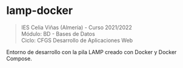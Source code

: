 # lamp-docker

>IES Celia Viñas (Almería) - Curso 2021/2022  
>Módulo: BD - Bases de Datos  
>Ciclo: CFGS Desarrollo de Aplicaciones Web  

Entorno de desarrollo con la pila LAMP creado con Docker y Docker Compose.
